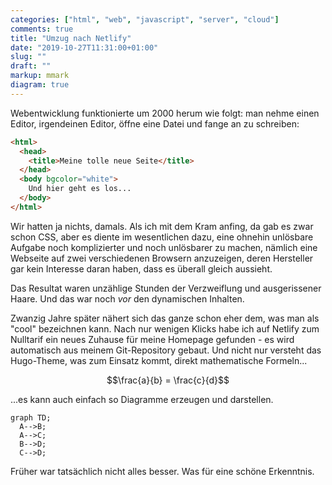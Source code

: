 ```yaml
---
categories: ["html", "web", "javascript", "server", "cloud"]
comments: true
title: "Umzug nach Netlify"
date: "2019-10-27T11:31:00+01:00"
slug: ""
draft: ""
markup: mmark
diagram: true
---
```


Webentwicklung funktionierte um 2000 herum wie folgt: man nehme einen Editor,
irgendeinen Editor, öffne eine Datei und fange an zu schreiben:

```html
<html>
  <head>
    <title>Meine tolle neue Seite</title>
  </head>
  <body bgcolor="white">
    Und hier geht es los...
  </body>
</html>
```

Wir hatten ja nichts, damals. Als ich mit dem Kram anfing, da gab es zwar schon CSS, aber
es diente im wesentlichen dazu, eine ohnehin unlösbare Aufgabe noch komplizierter und noch
unlösbarer zu machen, nämlich eine Webseite auf zwei verschiedenen Browsern anzuzeigen, deren
Hersteller gar kein Interesse daran haben, dass es überall gleich aussieht.

Das Resultat waren unzählige Stunden der Verzweiflung und ausgerissener Haare. Und das war noch
*vor* den dynamischen Inhalten.

Zwanzig Jahre später nähert sich das ganze schon eher dem, was man als "cool" bezeichnen kann.
Nach nur wenigen Klicks habe ich auf Netlify zum Nulltarif ein neues Zuhause für meine Homepage
gefunden - es wird automatisch aus meinem Git-Repository gebaut. Und nicht nur versteht
das Hugo-Theme, was zum Einsatz kommt, direkt mathematische Formeln...

$$\frac{a}{b} = \frac{c}{d}$$

...es kann auch einfach so Diagramme erzeugen und darstellen.

```mermaid
graph TD;
  A-->B;
  A-->C;
  B-->D;
  C-->D;
```

Früher war tatsächlich nicht alles besser. Was für eine schöne Erkenntnis.
